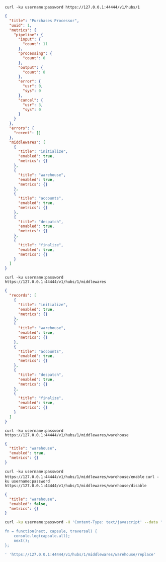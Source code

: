 

`curl -ku username:password https://127.0.0.1:44444/v1/hubs/1`
```json
{
  "title": "Purchases Processor",
  "uuid": 1,
  "metrics": {
    "pipeline": {
      "input": {
        "count": 11
      },
      "processing": {
        "count": 0
      },
      "output": {
        "count": 8
      },
      "error": {
        "usr": 0,
        "sys": 0
      },
      "cancel": {
        "usr": 3,
        "sys": 0
      }
    }
  },
  "errors": {
    "recent": []
  },
  "middlewares": [
    {
      "title": "initialize",
      "enabled": true,
      "metrics": {}
    },
    {
      "title": "warehouse",
      "enabled": true,
      "metrics": {}
    },
    {
      "title": "accounts",
      "enabled": true,
      "metrics": {}
    },
    {
      "title": "despatch",
      "enabled": true,
      "metrics": {}
    },
    {
      "title": "finalize",
      "enabled": true,
      "metrics": {}
    }
  ]
}
```

`curl -ku username:password https://127.0.0.1:44444/v1/hubs/1/middlewares`
```json
{
  "records": [
    {
      "title": "initialize",
      "enabled": true,
      "metrics": {}
    },
    {
      "title": "warehouse",
      "enabled": true,
      "metrics": {}
    },
    {
      "title": "accounts",
      "enabled": true,
      "metrics": {}
    },
    {
      "title": "despatch",
      "enabled": true,
      "metrics": {}
    },
    {
      "title": "finalize",
      "enabled": true,
      "metrics": {}
    }
  ]
}
```

`curl -ku username:password https://127.0.0.1:44444/v1/hubs/1/middlewares/warehouse`
```json
{
  "title": "warehouse",
  "enabled": true,
  "metrics": {}
}
```

`curl -ku username:password https://127.0.0.1:44444/v1/hubs/1/middlewares/warehouse/enable`
`curl -ku username:password https://127.0.0.1:44444/v1/hubs/1/middlewares/warehouse/disable`
```json
{
  "title": "warehouse",
  "enabled": false,
  "metrics": {}
}
```

```bash
curl -ku username:password -H 'Content-Type: text/javascript' --data '

fn = function(next, capsule, traversal) {
    console.log(capsule.all);
    next();
};

' 'https://127.0.0.1:44444/v1/hubs/1/middlewares/warehouse/replace'
```
